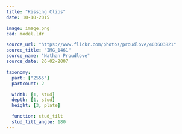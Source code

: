 ```yaml
---
title: "Kissing Clips"
date: 10-10-2015

image: image.png
cad: model.ldr

source_url: "https://www.flickr.com/photos/proudlove/403603821"
source_title: "IMG_1461"
source_name: "Nathan Proudlove"
source_date: 26-02-2007

taxonomy:
  part: ["2555"]
  partcount: 2

  width: [1, stud]
  depth: [1, stud]
  height: [3, plate]

  function: stud_tilt
  stud_tilt_angle: 180
---
```

